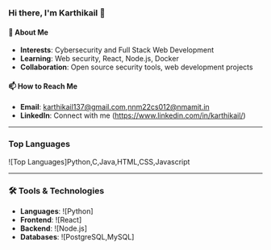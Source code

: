 ### Hi there, I'm Karthikail 👋

#### 👀 About Me
- **Interests**: Cybersecurity and Full Stack Web Development
- **Learning**: Web security, React, Node.js, Docker
- **Collaboration**: Open source security tools, web development projects

#### 📫 How to Reach Me
- **Email**: karthikail137@gmail.com,nnm22cs012@nmamit.in
- **LinkedIn**: Connect with me (https://www.linkedin.com/in/karthikail/)

---

### Top Languages
![Top Languages]Python,C,Java,HTML,CSS,Javascript

---

### 🛠️ Tools & Technologies
- **Languages**: ![Python]
- **Frontend**: ![React]
- **Backend**: ![Node.js]
- **Databases**: ![PostgreSQL,MySQL]

<!---
Karthikail/Karthikail is a ✨ special ✨ repository because its `README.md` (this file) appears on your GitHub profile.
You can click the Preview link to take a look at your changes.
--->
